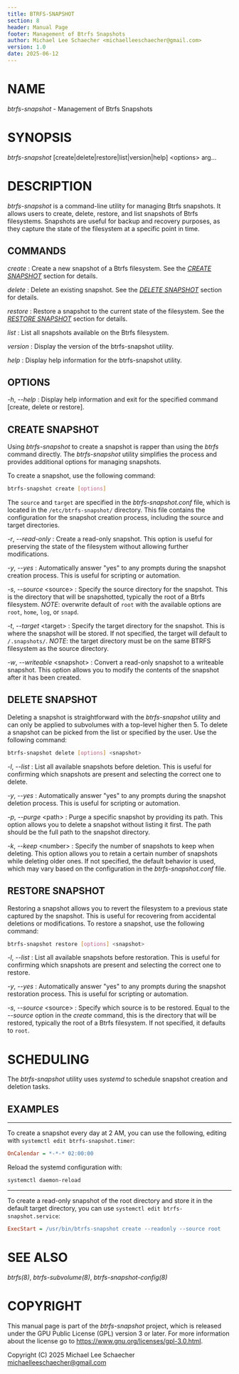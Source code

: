 ```yaml
---
title: BTRFS-SNAPSHOT
section: 8
header: Manual Page
footer: Management of Btrfs Snapshots
author: Michael Lee Schaecher <michaelleeschaecher@gmail.com>
version: 1.0
date: 2025-06-12
---
```


# NAME

_btrfs-snapshot_ - Management of Btrfs Snapshots

# SYNOPSIS

_btrfs-snapshot_ [create|delete|restore|list|version|help] \<options\> arg...

# DESCRIPTION

_btrfs-snapshot_ is a command-line utility for managing Btrfs snapshots. It allows users to create, delete, restore, and list snapshots of Btrfs filesystems. Snapshots are useful for backup and recovery purposes, as they capture the state of the filesystem at a specific point in time.

## COMMANDS

_create_
: Create a new snapshot of a Btrfs filesystem. See the _[CREATE SNAPSHOT](#create-snapshot)_ section for details.

_delete_
: Delete an existing snapshot. See the _[DELETE SNAPSHOT](#delete-snapshot)_ section for details.

_restore_
: Restore a snapshot to the current state of the filesystem. See the _[RESTORE SNAPSHOT](#restore-snapshot)_ section for details.

_list_
: List all snapshots available on the Btrfs filesystem.

_version_
: Display the version of the btrfs-snapshot utility.

_help_
: Display help information for the btrfs-snapshot utility.

## OPTIONS

_-h_, _--help_
: Display help information and exit for the specified command [create, delete or restore].

## CREATE SNAPSHOT

Using _btrfs-snapshot_ to create a snapshot is rapper than using the _btrfs_ command directly. The _btrfs-snapshot_ utility simplifies the process and provides additional options for managing snapshots.

To create a snapshot, use the following command:

```bash
btrfs-snapshot create [options]
```

The `source` and `target` are specified in the _btrfs-snapshot.conf_ file, which is located in the `/etc/btrfs-snapshot/` directory. This file contains the configuration for the snapshot creation process, including the source and target directories.

_-r_, _--read-only_
: Create a read-only snapshot. This option is useful for preserving the state of the filesystem without allowing further modifications.

_-y_, _--yes_
: Automatically answer "yes" to any prompts during the snapshot creation process. This is useful for scripting or automation.

_-s_, _--source_ \<source\>
: Specify the source directory for the snapshot. This is the directory that will be snapshotted, typically the root of a Btrfs filesystem.
_NOTE_: overwrite default of `root` with the available options are `root`, `home`, `log`, or `snapd`.

_-t_, _--target_ \<target\>
: Specify the target directory for the snapshot. This is where the snapshot will be stored. If not specified, the target will default to `/.snapshots/`. _NOTE_: the target directory must be on the same BTRFS filesystem as the source directory.

_-w_, _--writeable_ \<snapshot\>
: Convert a read-only snapshot to a writeable snapshot. This option allows you to modify the contents of the snapshot after it has been created.

## DELETE SNAPSHOT

Deleting a snapshot is straightforward with the _btrfs-snapshot_ utility and can only be applied to subvolumes with a top-level higher then 5. To delete a snapshot can be picked from the list or specified by the user. Use the following command:

```bash
btrfs-snapshot delete [options] <snapshot>
```

_-l_, _--list_
: List all available snapshots before deletion. This is useful for confirming which snapshots are present and selecting the correct one to delete.

_-y_, _--yes_
: Automatically answer "yes" to any prompts during the snapshot deletion process. This is useful for scripting or automation.

_-p_, _--purge_ \<path\>
: Purge a specific snapshot by providing its path. This option allows you to delete a snapshot without listing it first. The path should be the full path to the snapshot directory.

_-k_, _--keep_ \<number\>
: Specify the number of snapshots to keep when deleting. This option allows you to retain a certain number of snapshots while deleting older ones. If not specified, the default behavior is used, which may vary based on the configuration in the _btrfs-snapshot.conf_ file.

## RESTORE SNAPSHOT

Restoring a snapshot allows you to revert the filesystem to a previous state captured by the snapshot. This is useful for recovering from accidental deletions or modifications. To restore a snapshot, use the following command:

```bash
btrfs-snapshot restore [options] <snapshot>
```

_-l_, _--list_
: List all available snapshots before restoration. This is useful for confirming which snapshots are present and selecting the correct one to restore.

_-y_, _--yes_
: Automatically answer "yes" to any prompts during the snapshot restoration process. This is useful for scripting or automation.

_-s_, _--source_ \<source\>
: Specify which source is to be restored. Equal to the _--source_ option in the _create_ command, this is the directory that will be restored, typically the root of a Btrfs filesystem. If not specified, it defaults to `root`.

# SCHEDULING

The _btrfs-snapshot_ utility uses _systemd_ to schedule snapshot creation and deletion tasks.

## EXAMPLES

---

To create a snapshot every day at 2 AM, you can use the following, editing with `systemctl edit btrfs-snapshot.timer`:

```ini
OnCalendar = *-*-* 02:00:00
```

Reload the systemd configuration with:

```bash
systemctl daemon-reload
```

---

To create a read-only snapshot of the root directory and store it in the default target directory, you can use `systemctl edit btrfs-snapshot.service`:

```ini
ExecStart = /usr/bin/btrfs-snapshot create --readonly --source root
```

# SEE ALSO

_btrfs(8)_, _btrfs-subvolume(8)_, _btrfs-snapshot-config(8)_

# COPYRIGHT

This manual page is part of the _btrfs-snapshot_ project, which is released under the GPU Public License (GPL) version 3 or later. For more information about the license go to <https://www.gnu.org/licenses/gpl-3.0.html>.

Copyright (C) 2025 Michael Lee Schaecher <michaelleeschaecher@gmail.com>
